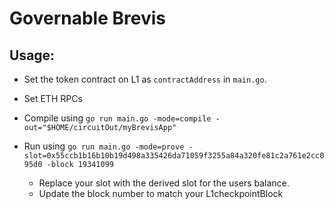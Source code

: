 # Governable Brevis

## Usage:
- Set the token contract on L1 as `contractAddress` in `main.go`.

- Set ETH RPCs
- Compile using `go run main.go -mode=compile -out="$HOME/circuitOut/myBrevisApp"`
- Run using `go run main.go -mode=prove -slot=0x55ccb1b16b10b19d498a335426da71059f3255a84a320fe81c2a761e2cc095d0 -block 19341099`
    - Replace your slot with the derived slot for the users balance.
    - Update the block number to match your L1checkpointBlock